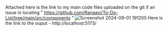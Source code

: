 Attached here is the link to my main code files uploaded on the git if an issue in locating   " https://github.com/Ranaavi/To-Do-List/tree/main/src/components "
![Screenshot 2024-09-01 191205](https://github.com/user-attachments/assets/7da4fd1d-302a-4776-bc53-798dc12ef1f3)
Here is the link to the ouput - http://localhost:5173/
